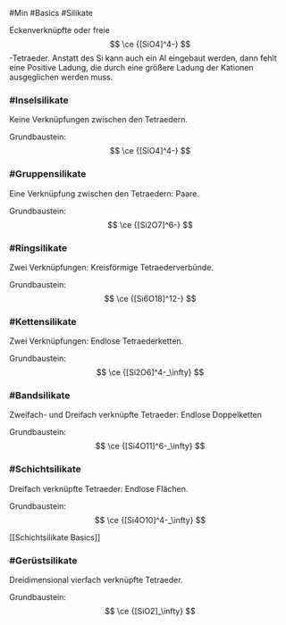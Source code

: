 #Min #Basics #Silikate 

Eckenverknüpfte oder freie $$ \ce {[SiO4]^4-} $$ -Tetraeder. Anstatt des Si kann auch ein Al eingebaut werden, dann fehlt eine Positive Ladung, die durch eine größere Ladung der Kationen ausgeglichen werden muss.
<!--ID: 1705934303081-->


### #Inselsilikate

Keine Verknüpfungen zwischen den Tetraedern.
<!--ID: 1705934303085-->


Grundbaustein: $$ \ce {[SiO4]^4-} $$ 

### #Gruppensilikate

Eine Verknüpfung zwischen den Tetraedern: Paare.
<!--ID: 1705934303090-->


Grundbaustein: $$ \ce {[Si2O7]^6-} $$

### #Ringsilikate

Zwei Verknüpfungen: Kreisförmige Tetraederverbünde.
<!--ID: 1705934303095-->


Grundbaustein: $$ \ce {[Si6O18]^12-} $$

### #Kettensilikate

Zwei Verknüpfungen: Endlose Tetraederketten.
<!--ID: 1705934303100-->


Grundbaustein: $$ \ce {[Si2O6]^4-_\infty} $$

### #Bandsilikate

Zweifach- und Dreifach verknüpfte Tetraeder: Endlose Doppelketten
<!--ID: 1705934303104-->


Grundbaustein:  $$ \ce {[Si4O11]^6-_\infty} $$

### #Schichtsilikate 

Dreifach verknüpfte Tetraeder: Endlose Flächen.
<!--ID: 1705934303109-->


Grundbaustein:  $$ \ce {[Si4O10]^4-_\infty} $$

[[Schichtsilikate Basics]]

### #Gerüstsilikate 

Dreidimensional vierfach verknüpfte Tetraeder.
<!--ID: 1705934303114-->


Grundbaustein: $$ \ce {[SiO2]_\infty} $$ 
